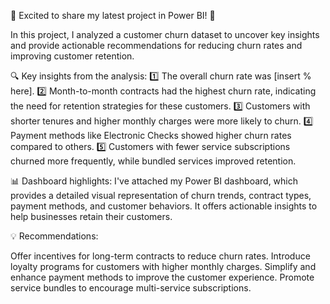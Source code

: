 🎉 Excited to share my latest project in Power BI! 🚀

In this project, I analyzed a customer churn dataset to uncover key insights and provide actionable recommendations for reducing churn rates and improving customer retention.

🔍 Key insights from the analysis: 1️⃣ The overall churn rate was [insert % here].
2️⃣ Month-to-month contracts had the highest churn rate, indicating the need for retention strategies for these customers.
3️⃣ Customers with shorter tenures and higher monthly charges were more likely to churn.
4️⃣ Payment methods like Electronic Checks showed higher churn rates compared to others.
5️⃣ Customers with fewer service subscriptions churned more frequently, while bundled services improved retention.

📊 Dashboard highlights: I've attached my Power BI dashboard, which provides a detailed visual representation of churn trends, contract types, payment methods, and customer behaviors. It offers actionable insights to help businesses retain their customers.

💡 Recommendations:

Offer incentives for long-term contracts to reduce churn rates.
Introduce loyalty programs for customers with higher monthly charges.
Simplify and enhance payment methods to improve the customer experience.
Promote service bundles to encourage multi-service subscriptions.
